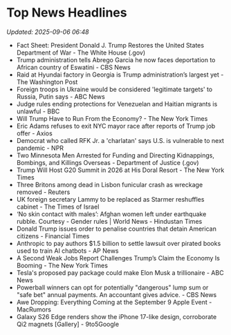 # Top News Headlines

_Updated: 2025-09-06 06:48_

- Fact Sheet: President Donald J. Trump Restores the United States Department of War - The White House (.gov)
- Trump administration tells Abrego Garcia he now faces deportation to African country of Eswatini - CBS News
- Raid at Hyundai factory in Georgia is Trump administration’s largest yet - The Washington Post
- Foreign troops in Ukraine would be considered 'legitimate targets' to Russia, Putin says - ABC News
- Judge rules ending protections for Venezuelan and Haitian migrants is unlawful - BBC
- Will Trump Have to Run From the Economy? - The New York Times
- Eric Adams refuses to exit NYC mayor race after reports of Trump job offer - Axios
- Democrat who called RFK Jr. a 'charlatan' says U.S. is vulnerable to next pandemic - NPR
- Two Minnesota Men Arrested for Funding and Directing Kidnappings, Bombings, and Killings Overseas - Department of Justice (.gov)
- Trump Will Host G20 Summit in 2026 at His Doral Resort - The New York Times
- Three Britons among dead in Lisbon funicular crash as wreckage removed - Reuters
- UK foreign secretary Lammy to be replaced as Starmer reshuffles cabinet - The Times of Israel
- ‘No skin contact with males’: Afghan women left under earthquake rubble. Courtesy - Gender rules | World News - Hindustan Times
- Donald Trump issues order to penalise countries that detain American citizens - Financial Times
- Anthropic to pay authors $1.5 billion to settle lawsuit over pirated books used to train AI chatbots - AP News
- A Second Weak Jobs Report Challenges Trump’s Claim the Economy Is Booming - The New York Times
- Tesla's proposed pay package could make Elon Musk a trillionaire - ABC News
- Powerball winners can opt for potentially "dangerous" lump sum or "safe bet" annual payments. An accountant gives advice. - CBS News
- Awe Dropping: Everything Coming at the September 9 Apple Event - MacRumors
- Galaxy S26 Edge renders show the iPhone 17-like design, corroborate Qi2 magnets [Gallery] - 9to5Google